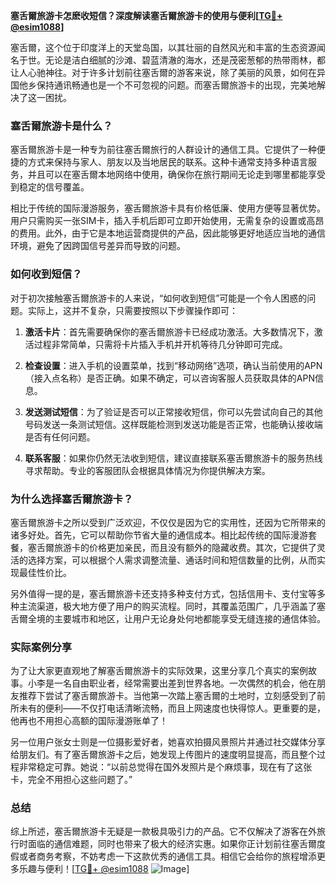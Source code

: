 **塞舌爾旅游卡怎麽收短信？深度解读塞舌爾旅游卡的使用与便利[[TG💪+ @esim1088](https://t.me/s/esim1088)]**

塞舌爾，这个位于印度洋上的天堂岛国，以其壮丽的自然风光和丰富的生态资源闻名于世。无论是洁白细腻的沙滩、碧蓝清澈的海水，还是茂密葱郁的热带雨林，都让人心驰神往。对于许多计划前往塞舌爾的游客来说，除了美丽的风景，如何在异国他乡保持通讯畅通也是一个不可忽视的问题。而塞舌爾旅游卡的出现，完美地解决了这一困扰。

### 塞舌爾旅游卡是什么？

塞舌爾旅游卡是一种专为前往塞舌爾旅行的人群设计的通信工具。它提供了一种便捷的方式来保持与家人、朋友以及当地居民的联系。这种卡通常支持多种语言服务，并且可以在塞舌爾本地网络中使用，确保你在旅行期间无论走到哪里都能享受到稳定的信号覆盖。

相比于传统的国际漫游服务，塞舌爾旅游卡具有价格低廉、使用方便等显著优势。用户只需购买一张SIM卡，插入手机后即可立即开始使用，无需复杂的设置或高昂的费用。此外，由于它是本地运营商提供的产品，因此能够更好地适应当地的通信环境，避免了因跨国信号差异而导致的问题。

### 如何收到短信？

对于初次接触塞舌爾旅游卡的人来说，“如何收到短信”可能是一个令人困惑的问题。实际上，这并不复杂，只需要按照以下步骤操作即可：

1. **激活卡片**：首先需要确保你的塞舌爾旅游卡已经成功激活。大多数情况下，激活过程非常简单，只需将卡片插入手机并开机等待几分钟即可完成。
   
2. **检查设置**：进入手机的设置菜单，找到“移动网络”选项，确认当前使用的APN（接入点名称）是否正确。如果不确定，可以咨询客服人员获取具体的APN信息。

3. **发送测试短信**：为了验证是否可以正常接收短信，你可以先尝试向自己的其他号码发送一条测试短信。这样既能检测到发送功能是否正常，也能确认接收端是否有任何问题。

4. **联系客服**：如果你仍然无法收到短信，建议直接联系塞舌爾旅游卡的服务热线寻求帮助。专业的客服团队会根据具体情况为你提供解决方案。

### 为什么选择塞舌爾旅游卡？

塞舌爾旅游卡之所以受到广泛欢迎，不仅仅是因为它的实用性，还因为它所带来的诸多好处。首先，它可以帮助你节省大量的通信成本。相比起传统的国际漫游套餐，塞舌爾旅游卡的价格更加亲民，而且没有额外的隐藏收费。其次，它提供了灵活的选择方案，可以根据个人需求调整流量、通话时间和短信数量的比例，从而实现最佳性价比。

另外值得一提的是，塞舌爾旅游卡还支持多种支付方式，包括信用卡、支付宝等多种主流渠道，极大地方便了用户的购买流程。同时，其覆盖范围广，几乎涵盖了塞舌爾全境的主要城市和地区，让用户无论身处何地都能享受无缝连接的通信体验。

### 实际案例分享

为了让大家更直观地了解塞舌爾旅游卡的实际效果，这里分享几个真实的案例故事。小李是一名自由职业者，经常需要出差到世界各地。一次偶然的机会，他在朋友推荐下尝试了塞舌爾旅游卡。当他第一次踏上塞舌爾的土地时，立刻感受到了前所未有的便利——不仅打电话清晰流畅，而且上网速度也快得惊人。更重要的是，他再也不用担心高额的国际漫游账单了！

另一位用户张女士则是一位摄影爱好者，她喜欢拍摄风景照片并通过社交媒体分享给朋友们。有了塞舌爾旅游卡之后，她发现上传图片的速度明显提高，而且整个过程非常稳定可靠。她说：“以前总觉得在国外发照片是个麻烦事，现在有了这张卡，完全不用担心这些问题了。”

### 总结

综上所述，塞舌爾旅游卡无疑是一款极具吸引力的产品。它不仅解决了游客在外旅行时面临的通信难题，同时也带来了极大的经济实惠。如果你正计划前往塞舌爾度假或者商务考察，不妨考虑一下这款优秀的通信工具。相信它会给你的旅程增添更多乐趣与便利！[[TG💪+ @esim1088](https://t.me/s/esim1088) ![Image](https://i.postimg.cc/4NQfJmqS/Snipaste-2025-05-13-00-14-12.png)]